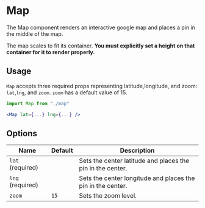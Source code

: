 # Map

The Map component renders an interactive google map and places a pin in the
middle of the map.

The map scales to fit its container. **You must explicitly set a height on that
container for it to render properly.**

## Usage

`Map` accepts three required props representing latitude,longitude, and zoom: `lat`,`lng`, and `zoom`. `zoom` has a default value of 15.

```jsx
import Map from "./map"

<Map lat={...} lng={...} />
```

## Options

| Name             | Default | Description                                                 |
| ---------------- | ------- | ----------------------------------------------------------- |
| `lat` (required) |         | Sets the center latitude and places the pin in the center.  |
| `lng` (required) |         | Sets the center longitude and places the pin in the center. |
| `zoom`           | `15`    | Sets the zoom level.                                        |

